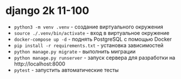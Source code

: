 # django 2k 11-100

- `python3 -m venv .venv` - создание виртуального окружения
- `source ./.venv/bin/activate` - вход в виртуальное окружение
- `docker-compose up -d` - поднять PostgreSQL с помощью Docker
- `pip install -r requirements.txt` - установка зависимостей
- `python manage.py migrate` - выполнить миграции
- `python manage.py runserver` - запуск сервера для разработки на http://localhost:8000
- `pytest` - запустить автоматические тесты
